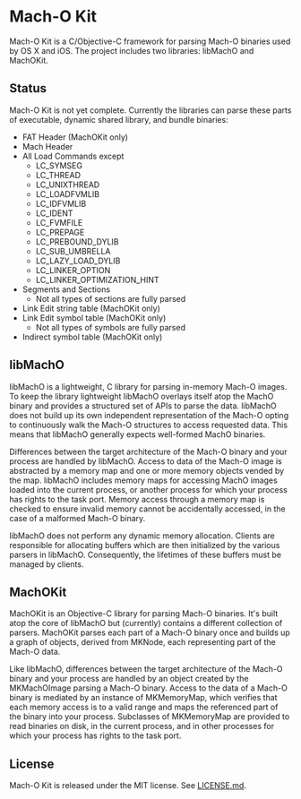 Mach-O Kit
==========

Mach-O Kit is a C/Objective-C framework for parsing Mach-O binaries used by OS X and iOS.  The project includes two libraries: libMachO and MachOKit.

## Status

Mach-O Kit is not yet complete.  Currently the libraries can parse these parts of executable, dynamic shared library, and bundle binaries:

- FAT Header (MachOKit only)
- Mach Header
- All Load Commands except
    * LC_SYMSEG
    * LC_THREAD
    * LC_UNIXTHREAD
    * LC_LOADFVMLIB
    * LC_IDFVMLIB
    * LC_IDENT
    * LC_FVMFILE
    * LC_PREPAGE
    * LC_PREBOUND_DYLIB
    * LC_SUB_UMBRELLA
    * LC_LAZY_LOAD_DYLIB
    * LC_LINKER_OPTION
    * LC_LINKER_OPTIMIZATION_HINT
- Segments and Sections
    * Not all types of sections are fully parsed
- Link Edit string table (MachOKit only)
- Link Edit symbol table (MachOKit only)
    * Not all types of symbols are fully parsed
- Indirect symbol table (MachOKit only)

## libMachO

libMachO is a lightweight, C library for parsing in-memory Mach-O images. To keep the library lightweight libMachO overlays itself atop the MachO binary and provides a structured set of APIs to parse the data. libMachO does not build up its own independent representation of the Mach-O opting to continuously walk the Mach-O structures to access requested data.  This means that libMachO generally expects well-formed MachO binaries.

Differences between the target architecture of the Mach-O binary and your process are handled by libMachO.  Access to data of the Mach-O image is abstracted by a memory map and one or more memory objects vended by the map.  libMachO includes memory maps for accessing MachO images loaded into the current process, or another process for which your process has rights to the task port.  Memory access through a memory map is checked to ensure invalid memory cannot be accidentally accessed, in the case of a malformed Mach-O binary.

libMachO does not perform any dynamic memory allocation.  Clients are responsible for allocating buffers which are then initialized by the various parsers in libMachO.  Consequently, the lifetimes of these buffers must be managed by clients.

## MachOKit

MachOKit is an Objective-C library for parsing Mach-O binaries.  It's built atop the core of libMachO but (currently) contains a different collection of parsers.  MachOKit parses each part of a Mach-O binary once and builds up a graph of objects, derived from MKNode, each representing part of the Mach-O data.

Like libMachO, differences between the target architecture of the Mach-O binary and your process are handled by an <MKDataModel> object created by the MKMachOImage parsing a Mach-O binary.  Access to the data of a Mach-O binary is mediated by an instance of MKMemoryMap, which verifies that each memory access is to a valid range and maps the referenced part of the binary into your process.  Subclasses of MKMemoryMap are provided to read binaries on disk, in the current process, and in other processes for which your process has rights to the task port.

## License

Mach-O Kit is released under the MIT license. See
[LICENSE.md](https://github.com/DeVaukz/MachO-Kit/blob/master/LICENSE).